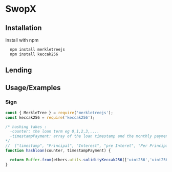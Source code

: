 # SwopX 

## Installation

Install with npm

```bash
  npm install merkletreejs
  npm install keccak256
```
    
## Lending

## Usage/Examples

### Sign
```javascript
const { MerkleTree } = require('merkletreejs');
const keccak256 = require('keccak256');

/* hashing takes :
  -counter: the loan term eg 0,1,2,3,....
  -timestampPayment: array of the loan timestamp and the monthly payment
*/
//  ["timestamp", "Principal", "Interest", "pre Interet", "Per Principal" ],
function hashloan(counter, timestampPayment) {

  return Buffer.from(ethers.utils.solidityKeccak256(['uint256','uint256','uint256','uint256','uint256','uint256'], [counter, timestampPayment[0],timestampPayment[1],timestampPayment[2],timestampPayment[3],timestampPayment[4]]).slice(2), 'hex')
}


```

